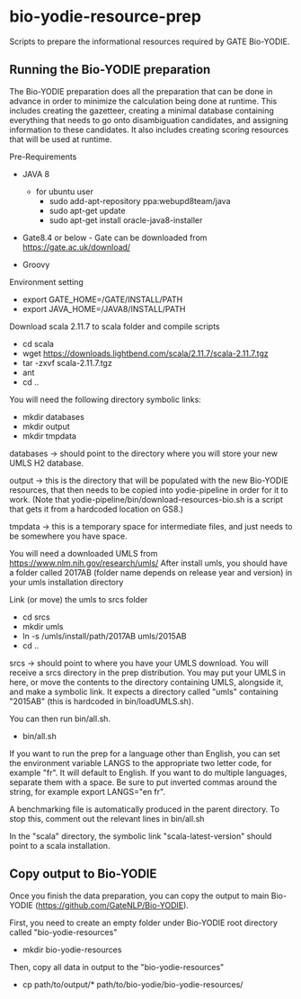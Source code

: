 # bio-yodie-resource-prep

Scripts to prepare the informational resources required by GATE Bio-YODIE.

## Running the Bio-YODIE preparation

The Bio-YODIE preparation does all the preparation that can be done 
in advance in order to minimize the calculation being done at runtime. 
This includes creating the gazetteer, creating a minimal database 
containing everything that needs to go onto disambiguation candidates, 
and assigning information to these candidates. It also includes 
creating scoring resources that will be used at runtime.

Pre-Requirements
  - JAVA 8 
     - for ubuntu user 
        - sudo add-apt-repository ppa:webupd8team/java
        - sudo apt-get update
        - sudo apt-get install oracle-java8-installer
  - Gate8.4 or below
        - Gate can be downloaded from https://gate.ac.uk/download/

  - Groovy

Environment setting
  - export GATE_HOME=/GATE/INSTALL/PATH
  - export JAVA_HOME=/JAVA8/INSTALL/PATH

Download scala 2.11.7 to scala folder and compile scripts
  - cd scala
  - wget https://downloads.lightbend.com/scala/2.11.7/scala-2.11.7.tgz
  - tar -zxvf scala-2.11.7.tgz
  - ant
  - cd ..

You will need the following directory symbolic links:
  - mkdir databases
  - mkdir output
  - mkdir tmpdata

databases -> should point to the directory where you will store your 
new UMLS H2 database.

output -> this is the directory that will be populated with the new 
Bio-YODIE resources, that then needs to be copied into yodie-pipeline 
in order for it to work. (Note that yodie-pipeline/bin/download-resources-bio.sh 
is a script that gets it from a hardcoded location on GS8.)

tmpdata -> this is a temporary space for intermediate files, and just
needs to be somewhere you have space.

You will need a downloaded UMLS from https://www.nlm.nih.gov/research/umls/
After install umls, you should have a folder called 2017AB (folder name depends on release year and version) in your umls installation directory

Link (or move) the umls to srcs folder
  - cd srcs
  - mkdir umls
  - ln -s /umls/install/path/2017AB umls/2015AB
  - cd ..

srcs -> should point to where you have your UMLS download. You will 
receive a srcs directory in the prep distribution. You may put your UMLS 
in here, or move the contents to the directory containing UMLS, alongside 
it, and make a symbolic link. It expects a directory called 
"umls" containing "2015AB" (this is hardcoded in bin/loadUMLS.sh).


You can then run bin/all.sh.
  - bin/all.sh


If you want to run the prep for a language other than English, you can 
set the environment variable LANGS to the appropriate two letter code, 
for example "fr". It will default to English. If you want to do multiple 
languages, separate them with a space. Be sure to put inverted commas 
around the string, for example export LANGS="en fr".

A benchmarking file is automatically produced in the parent directory. To 
stop this, comment out the relevant lines in bin/all.sh

In the "scala" directory, the symbolic link "scala-latest-version" should
point to a scala installation.

## Copy output to Bio-YODIE
Once you finish the data preparation, you can copy the output to main Bio-YODIE (https://github.com/GateNLP/Bio-YODIE).

First, you need to create an empty folder under Bio-YODIE root directory called "bio-yodie-resources"

- mkdir bio-yodie-resources

Then, copy all data in output to the "bio-yodie-resources"
- cp path/to/output/* path/to/bio-yodie/bio-yodie-resources/


